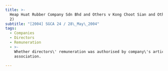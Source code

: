 ```yaml
---
title: >-
  Heap Huat Rubber Company Sdn Bhd and Others v Kong Choot Sian and Others (No
  2)
subtitle: "[2004] SGCA 24 / 28\_May\_2004"
tags:
  - Companies
  - Directors
  - Remuneration
  - >-
    Whether directors\' remuneration was authorised by company\'s articles of
    association.

---
```


